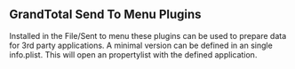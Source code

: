 ## GrandTotal Send To Menu Plugins

Installed in the File/Sent to menu these plugins can be used to prepare data for 3rd party applications.
A minimal version can be defined in an single info.plist. This will open an propertylist with the defined application.

